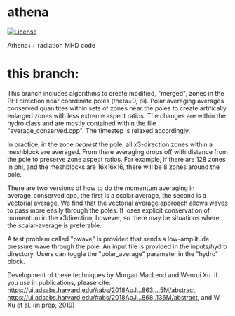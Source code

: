 athena
======
[![License](https://img.shields.io/badge/License-BSD%203--Clause-blue.svg)](https://opensource.org/licenses/BSD-3-Clause)

Athena++ radiation MHD code


this branch:
============

This branch includes algorithms to create modified, "merged", zones in the PHI direction near coordinate poles (theta=0, pi). Polar averaging averages conserved quanitites within sets of zones near the poles to create artifically enlarged zones with less extreme aspect ratios. The changes are within the hydro class and are mostly contained within the file "average_conserved.cpp". The timestep is relaxed accordingly.

In practice, in the zone *nearest* the pole, all x3-direction zones within a meshblock are averaged. From there averaging drops off with distance from the pole to preserve zone aspect ratios.  For example, if there are 128 zones in phi, and the meshblocks are 16x16x16, there will be 8 zones around the pole. 

There are two versions of how to do the momentum averaging in average_conserved.cpp, the first is a scalar average, the second is a vectorial average. We find that the vectorial average approach allows waves to pass more easily through the poles. It loses explicit conservation of momentum in the x3direction, however, so there may be situations where the scalar-average is preferable. 

A test problem called "pwave" is provided that sends a low-amplitude pressure wave through the pole. An input file is provided in the inputs/hydro directory. Users can toggle the "polar_average" parameter in the "hydro" block. 

Development of these techniques by Morgan MacLeod and Wenrui Xu. 
if you use in publications, please cite:
https://ui.adsabs.harvard.edu/#abs/2018ApJ...863....5M/abstract, https://ui.adsabs.harvard.edu/#abs/2018ApJ...868..136M/abstract, 
and W. Xu et al. (in prep, 2019) 
